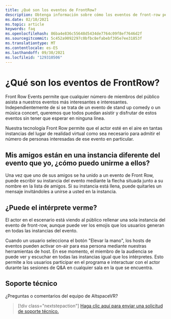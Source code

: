 ```yaml
---
title: ¿Qué son los eventos de FrontRow?
description: Obtenga información sobre cómo los eventos de front-row permiten a los usuarios acercarse y ser personales en los eventos AltspaceVR.
ms.date: 02/10/2021
ms.topic: article
keywords: faq
ms.openlocfilehash: 86ba4e836c55648d5434de7764c09f8ef7646d2f
ms.sourcegitcommit: 5c452a9092297c0bfbc8efabebf395e7ee31853f
ms.translationtype: MT
ms.contentlocale: es-ES
ms.lasthandoff: 09/30/2021
ms.locfileid: "129310506"
---
```

# <a name="what-are-frontrow-events"></a>¿Qué son los eventos de FrontRow? 

Front Row Events permite que cualquier número de miembros del público asista a nuestros eventos más interesantes e interesantes. Independientemente de si se trata de un evento de stand up comedy o un música concert, queremos que todos puedan asistir y disfrutar de estos eventos sin tener que esperar en ninguna línea. 

Nuestra tecnología Front Row permite que el actor esté en el aire en tantas instancias del lugar de realidad virtual como sea necesario para admitir el número de personas interesadas de ese evento en particular. 

## <a name="my-friends-are-in-a-different-instance-of-the-event-than-me-how-can-i-join-them"></a>Mis amigos están en una instancia diferente del evento que yo, ¿cómo puedo unirme a ellos?

Una vez que uno de sus amigos se ha unido a un evento de Front Row, puede escribir su instancia del evento mediante la flecha situada junto a su nombre en la lista de amigos. Si su instancia está llena, puede quitarles un mensaje invitándoles a unirse a usted en la instancia. 

## <a name="can-the-performer-see-me"></a>¿Puede el intérprete verme?

El actor en el escenario está viendo al público rellenar una sola instancia del evento de front-row, aunque puede ver los emojis que los usuarios generan en todas las instancias del evento.

Cuando un usuario selecciona el botón "Elevar la mano", los hosts de eventos pueden activar on-air para esa persona mediante nuestras herramientas de host. En ese momento, el miembro de la audiencia se puede ver y escuchar en todas las instancias igual que los intérpretes. Esto permite a los usuarios participar en el programa e interactuar con el actor durante las sesiones de Q&A en cualquier sala en la que se encuentra.

## <a name="support"></a>Soporte técnico

¿Preguntas o comentarios del equipo de AltspaceVR? 

> [!div class="nextstepaction"]
> [Haga clic aquí para enviar una solicitud de soporte técnico.](https://help.altvr.com/hc/requests/new)
